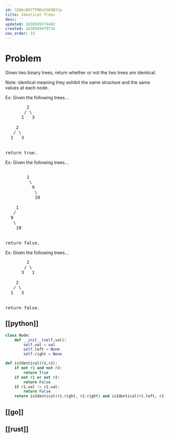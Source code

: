 ```yaml
---
id: lEQkcBXYTfMOn5SK9BYtp
title: Identical Trees
desc: ''
updated: 1630509774482
created: 1630509479734
nav_order: 33
---
```


# Problem

Given two binary trees, return whether or not the two trees are identical.

Note: identical meaning they exhibit the same structure and the same values at each node.

Ex: Given the following trees...

<pre>
        2
       / \
      1   3

    2
   / \
  1   3


return true.
</pre>


Ex: Given the following trees...
<pre>

        1
         \
          9
           \
           18

    1
   /
  9
   \
    18


return false.
</pre>

Ex: Given the following trees...

<pre>
        2
       / \
      3   1

    2
   / \
  1   3


return false.
</pre>

## [[python]]

```python
class Node:
    def __init__(self,val):
        self.val = val
        self.left = None
        self.right = None

def isIdentical(r1,r2):
    if not r1 and not r2:
        return True
    if not r1 or not r2:
        return False
    if r1.val != r2.val:
        return False
    return isIdentical(r1.right, r2.right) and isIdentical(r1.left, r2.left)
```
## [[go]]

## [[rust]]
